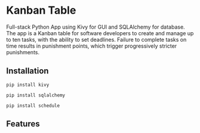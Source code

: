 # Kanban Table

Full-stack Python App using Kivy for GUI and SQLAlchemy for database. The app is a Kanban table for software developers to create and manage up to ten tasks, with the ability to set deadlines. Failure to complete tasks on time results in punishment points, which trigger progressively stricter punishments.

## Installation

````
pip install kivy
````

````
pip install sqlalchemy
````

````
pip install schedule
````

## Features

